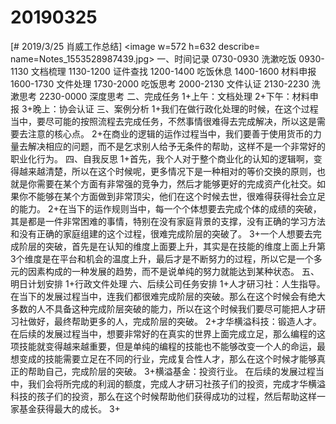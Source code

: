 # 20190325

[# 2019/3/25 肖威工作总结]
<image w=572 h=632 describe= name=Notes_1553528987439.jpg>
一、时间记录
0730-0930 洗漱吃饭
0930-1130 文档梳理
1130-1200 证件查找
1200-1400 吃饭休息
1400-1600 材料申报
1600-1730 文件处理
1730-2000 吃饭思考
2000-2130 文件认证
2130-2230 洗漱思考
2230-0000 深度思考
二、完成任务
1+上午：文档处理
2+下午：材料申报
3+晚上：协会认证
三、案例分析
1+我们在做行政化处理的时候，在这个过程当中，要尽可能的按照流程去完成任务，不然事情很难得去完成解决，所以这是需要去注意的核心点。
2+在商业的逻辑的运作过程当中，我们要善于使用货币的力量去解决相应的问题，而不是乞求别人给予无条件的帮助，这样不是一个非常好的职业化行为。
四、自我反思
1+首先，我个人对于整个商业化的认知的逻辑啊，变得越来越清楚，所以在这个时候呢，更多情况下是一种相对的等价交换的原则，也就是你需要在某个方面有非常强的竞争力，然后才能够更好的完成资产化社交。如果你不能够在某个方面做到非常顶尖，他们在这个时候去世，很难得获得社会立足的能力。
2+在当下的运作规则当中，每一个个体想要去完成个体的成绩的突破，其是都是一件非常困难的事情，特别在没有家庭背景的支撑，没有正确的学习方法和没有正确的家庭组建的这个过程，很难完成阶层的突破了。
3+一个人想要去完成阶层的突破，首先是在认知的维度上面要上升，其实是在技能的维度上面上升第3个维度是在平台和机会的温度上升，最后才是不断努力的过程，所以它是一个多元的因素构成的一种发展的趋势，而不是说单纯的努力就能达到某种状态。
五、明日计划安排
1+行政文件处理
六、后续公司任务安排
1+人才研习社：人生指导。
在当下的发展过程当中，连我们都很难完成阶层的突破。那么在这个时候会有绝大多数的人不具备这种完成阶层突破的能力，所以在这个时候我们要尽可能把人才研习社做好，最终帮助更多的人，完成阶层的突破。
2+才华横溢科技：锻造人才。
在后续的发展过程当中，想要非常好的在真实的世界上面完成立足，那么编程的这项技能就变得越来越重要，但是单纯的编程的技能也不能够改变一个人的命运，最想变成的技能需要立足在不同的行业，完成复合性人才，那么在这个时候才能够真正的帮助自己，完成阶层的突破。
3+横溢基金：投资行业。
在后续的发展过程当中，我们会将所完成的利润的额度，完成人才研习社孩子们的投资，完成才华横溢科技的孩子们的投资，那么在这个时候帮助他们获得成功的过程，然后帮助这样一家基金获得最大的成长。
3+
